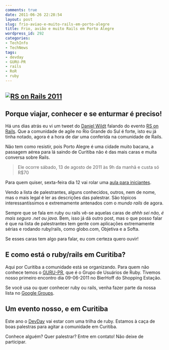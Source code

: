 ```yaml
---
comments: true
date: 2011-06-26 22:28:54
layout: post
slug: frio-aviao-e-muito-rails-em-porto-alegre
title: Frio, avião e muito Rails em Porto Alegre
wordpress_id: 292
categories:
- TechInfo
- TechNews
tags:
- devday
- GURU-PR
- rails
- RoR
- ruby
---
```


## [![RS on Rails 2011](http://adilsoncarvalho.com.br/blog/wp-content/uploads/2011/06/ro_on_rails_2011_logo.png)](http://rsonrails.com.br/)




## Porque viajar, conhecer e se enturmar é preciso!




Há uns dias atrás eu vi um tweet do [Daniel Wildt](http://twitter.com/#!/dwildt) falando do evento [RS on Rails](http://rsonrails.com.br/). Que a comunidade de agile no Rio Grande do Sul é forte, isto eu já tinha notado, agora é a hora de dar uma conferida na comunidade de Rails.




Não tem como resistir, pois Porto Alegre é uma cidade muito bacana, a passagem aérea para lá saindo de Curitiba não é das mais caras e muita conversa sobre Rails.




> 

> 
> Ele ocorre sábado, 13 de agosto de 2011 às 9h da manhã e custa só R$70
> 
> 





Para quem quiser, sexta-feira dia 12 vai rolar uma [aula para iniciantes](http://rsonrails.com.br/#nilbies).




Vendo a lista de palestrantes, alguns conhecidos, outros, nem de nome, mas o mais legal é ler as descrições das palestrar. São tópicos interessantíssimos e extremamente antenados com o _mundo rails_ de agora.




Sempre que se fala em ruby ou rails vê-se aquelas caras de _ahhh sei não, é mais seguro .net ou java_. Bem, isso já dá outro post, mas o que posso falar é que na lista de palestrantes tem gente com aplicações extremamente sérias e rodando ruby/rails, como globo.com, Objetiva e a Softa.




Se esses caras tem algo para falar, eu com certeza quero ouvir!




## E como está o ruby/rails em Curitiba?




Aqui por Curitiba a comunidade está se organizando. Para quem não conhece temos o [GURU-PR](http://guru-pr.org/), que é o Grupo de Usuários de Ruby. Tivemos nosso primeiro encontro dia 09-06-2011 no BierHoff do Shopping Estação.




Se você usa ou quer conhecer ruby ou rails, venha fazer parte da nossa lista no [Google Groups](http://groups.google.com/group/guru_pr).




## Um evento nosso, e em Curitiba




Este ano o [DevDay](http://www.devday.com.br/) vai estar com uma trilha de ruby. Estamos à caça de boas palestras para agitar a comunidade em Curitiba.




Conhece alguém? Quer palestrar? Entre em contato! Não deixe de participar.
